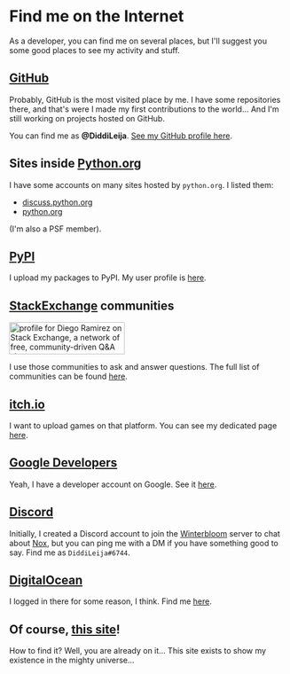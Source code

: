 # Find me on the Internet

As a developer, you can find me on several places, but I'll suggest you some
good places to see my activity and stuff.

## [GitHub](https://github.com)

Probably, GitHub is the most visited place by me. I have some repositories there, and that's were I made
my first contributions to the world... And I'm still working on projects hosted on GitHub.

You can find me as **@DiddiLeija**. [See my GitHub profile here](https://github.com/DiddiLeija).

## Sites inside [Python.org](https://python.org)

I have some accounts on many sites hosted by `python.org`. I listed them:

<!-- - [bugs.python.org](https://bugs.python.org/user39951) -->
- [discuss.python.org](https://discuss.python.org/u/diddileija/summary)
- [python.org](https://www.python.org/users/DiddiLeija/)

(I'm also a PSF member).

## [PyPI](https://pypi.org)

I upload my packages to PyPI. My user profile is [here](https://pypi.org/user/DiddiLeija/).

## [StackExchange](https://stackexchange.com/) communities

<a href="https://stackexchange.com/users/21969270/diego-ramirez"><img src="https://stackexchange.com/users/flair/21969270.png" width="208" height="58" alt="profile for Diego Ramirez on Stack Exchange, a network of free, community-driven Q&amp;A sites" title="profile for Diego Ramirez on Stack Exchange, a network of free, community-driven Q&amp;A sites" /></a>

I use those communities to ask and answer questions. The full list of communities can be found [here](https://stackexchange.com/users/21969270/diego-ramirez?tab=accounts).

## [itch.io](https://itch.io)

I want to upload games on that platform. You can see my dedicated page [here](https://diddileija.itch.io/).

## [Google Developers](https://developers.google.com/)

Yeah, I have a developer account on Google. See it [here](https://developers.google.com/profile/u/116698410132405877660).

## [Discord](https://discord.com)

Initially, I created a Discord account to join the [Winterbloom](https://winterbloom.com/) server to chat about [Nox](https://nox.thea.codes),
but you can ping me with a DM if you have something good to say. Find me as `DiddiLeija#6744`.

## [DigitalOcean](https://www.digitalocean.com/)

I logged in there for some reason, I think. Find me [here](https://www.digitalocean.com/community/users/diddileija).

## Of course, [this site](https://DiddiLeija.github.io)!

How to find it? Well, you are already on it... This site exists to show my existence in the mighty universe...
